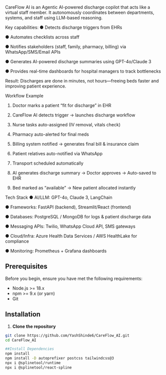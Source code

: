 CareFlow AI is an Agentic AI-powered discharge copilot that acts like a virtual staff member. It autonomously coordinates between departments, systems, and staff using LLM-based reasoning. 

Key capabilities: 
●	Detects discharge triggers from EHRs 
 
●	Automates checklists across staff 
 
●	Notifies stakeholders (staff, family, pharmacy, billing) via WhatsApp/SMS/Email APIs 
 
●	Generates AI-powered discharge summaries using GPT-4o/Claude 3 
 
●	Provides real-time dashboards for hospital managers to track bottlenecks 
 
Result: Discharges are done in minutes, not hours—freeing beds faster and improving patient experience. 


Workflow Example 
1.	Doctor marks a patient “fit for discharge” in EHR 
 
2.	CareFlow AI detects trigger → launches discharge workflow 
 
3.	Nurse tasks auto-assigned (IV removal, vitals check) 
 
4.	Pharmacy auto-alerted for final meds 
 
5.	Billing system notified → generates final bill & insurance claim 
 
6.	Patient relatives auto-notified via WhatsApp 
 
7.	Transport scheduled automatically 
 
8.	AI generates discharge summary → Doctor approves → Auto-saved to EHR 
 
9.	Bed marked as “available” → New patient allocated instantly 

Tech Stack 
●	AI/LLM: GPT-4o, Claude 3, LangChain 
 
●	Frameworks: FastAPI (backend), Streamlit/React (frontend) 
 
●	Databases: PostgreSQL / MongoDB for logs & patient discharge data 
 
●	Messaging APIs: Twilio, WhatsApp Cloud API, SMS gateways 
 
●	Cloud/Infra: Azure Health Data Services / AWS HealthLake for compliance 
 
●	Monitoring: Prometheus + Grafana dashboards 

## Prerequisites

Before you begin, ensure you have met the following requirements:

- Node.js >= 18.x
- npm >= 9.x (or yarn)
- Git

## Installation

1. **Clone the repository**

```bash
git clone https://github.com/YashShinde6/CareFlow_AI.git
cd CareFlow_AI

##Install Dependencies
npm install
npm install -D autoprefixer postcss tailwindcss@3
npx i @splinetool/runtime
npx i @splinetool/react-spline


